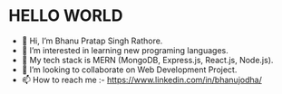 # HELLO WORLD

- 👋 Hi, I’m Bhanu Pratap Singh Rathore.
- 👀 I’m interested in learning new programing languages.
- 🌱 My tech stack is MERN (MongoDB, Express.js, React.js, Node.js).
- 💞️ I’m looking to collaborate on Web Development Project.
- 📫 How to reach me :- https://www.linkedin.com/in/bhanujodha/
              
